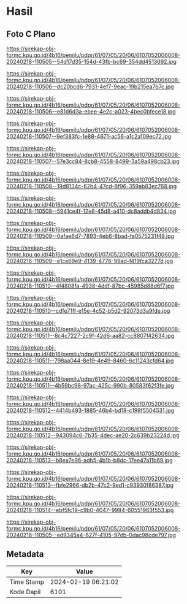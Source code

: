 # Hasil

## Foto C Plano

https://sirekap-obj-formc.kpu.go.id/4b16/pemilu/pdpr/61/07/05/20/06/6107052006008-20240218-110505--54d17d35-154d-43fb-bc69-354dd4513692.jpg

https://sirekap-obj-formc.kpu.go.id/4b16/pemilu/pdpr/61/07/05/20/06/6107052006008-20240218-110506--dc20bcd6-7931-4ef7-9eac-19b215ea7b7c.jpg

https://sirekap-obj-formc.kpu.go.id/4b16/pemilu/pdpr/61/07/05/20/06/6107052006008-20240218-110506--e81d6d3a-ebee-4e2c-a023-4bec0bfece18.jpg

https://sirekap-obj-formc.kpu.go.id/4b16/pemilu/pdpr/61/07/05/20/06/6107052006008-20240218-110507--9ef383fc-1e88-4671-ac56-a1c2a109ec72.jpg

https://sirekap-obj-formc.kpu.go.id/4b16/pemilu/pdpr/61/07/05/20/06/6107052006008-20240218-110507--57e3cc84-8cb8-4558-8499-3a59a498cb23.jpg

https://sirekap-obj-formc.kpu.go.id/4b16/pemilu/pdpr/61/07/05/20/06/6107052006008-20240218-110508--19d8134c-62b4-47cd-8f96-359ab83ec768.jpg

https://sirekap-obj-formc.kpu.go.id/4b16/pemilu/pdpr/61/07/05/20/06/6107052006008-20240218-110508--5941ce4f-12e8-45d8-a410-dc8addb4d834.jpg

https://sirekap-obj-formc.kpu.go.id/4b16/pemilu/pdpr/61/07/05/20/06/6107052006008-20240218-110509--0afae6d7-7893-4eb6-8bad-fe0575231f49.jpg

https://sirekap-obj-formc.kpu.go.id/4b16/pemilu/pdpr/61/07/05/20/06/6107052006008-20240218-110509--e1ce69e9-4139-4776-99ad-f419fca3277d.jpg

https://sirekap-obj-formc.kpu.go.id/4b16/pemilu/pdpr/61/07/05/20/06/6107052006008-20240218-110510--4f4808fa-4938-4ddf-87bc-45985d88d6f7.jpg

https://sirekap-obj-formc.kpu.go.id/4b16/pemilu/pdpr/61/07/05/20/06/6107052006008-20240218-110510--cdfe71ff-e15e-4c52-b5d2-92073d3a9fde.jpg

https://sirekap-obj-formc.kpu.go.id/4b16/pemilu/pdpr/61/07/05/20/06/6107052006008-20240218-110511--8c4c7227-2c9f-42d6-aa82-cc8807f42634.jpg

https://sirekap-obj-formc.kpu.go.id/4b16/pemilu/pdpr/61/07/05/20/06/6107052006008-20240218-110511--798aa044-8e19-4e49-8460-6c11243cfd64.jpg

https://sirekap-obj-formc.kpu.go.id/4b16/pemilu/pdpr/61/07/05/20/06/6107052006008-20240218-110511--4b59bc98-97ac-425c-990b-80583f62f3fe.jpg

https://sirekap-obj-formc.kpu.go.id/4b16/pemilu/pdpr/61/07/05/20/06/6107052006008-20240218-110512--4414b493-1885-46b4-bd18-c199f5504531.jpg

https://sirekap-obj-formc.kpu.go.id/4b16/pemilu/pdpr/61/07/05/20/06/6107052006008-20240218-110512--943094c6-7b35-4dec-ae20-2c639b23224d.jpg

https://sirekap-obj-formc.kpu.go.id/4b16/pemilu/pdpr/61/07/05/20/06/6107052006008-20240218-110513--b8ea7e96-adb5-4b1b-b8dc-17ee47a11b69.jpg

https://sirekap-obj-formc.kpu.go.id/4b16/pemilu/pdpr/61/07/05/20/06/6107052006008-20240218-110513--fbfe2966-db2b-47c2-9ed1-c93930f86387.jpg

https://sirekap-obj-formc.kpu.go.id/4b16/pemilu/pdpr/61/07/05/20/06/6107052006008-20240218-110514--ebf5fc19-c9b0-4047-9984-60551963f553.jpg

https://sirekap-obj-formc.kpu.go.id/4b16/pemilu/pdpr/61/07/05/20/06/6107052006008-20240218-110505--ed9345a4-627f-4105-97db-0dac98cde797.jpg


## Metadata

| Key        | Value               |
| ---------- | ------------------- |
| Time Stamp | 2024-02-19 06:21:02 |
| Kode Dapil | 6101                |



